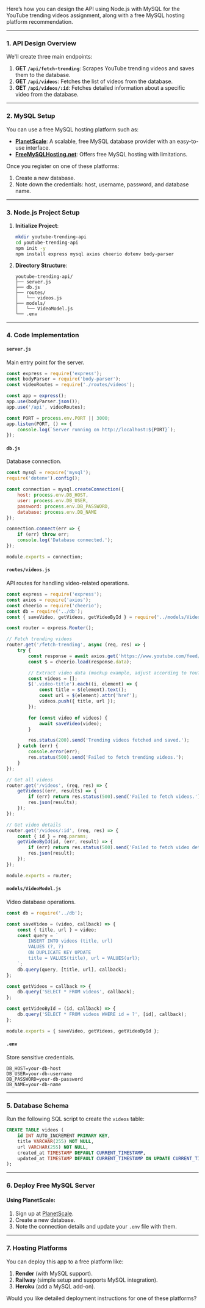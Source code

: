 Here’s how you can design the API using Node.js with MySQL for the YouTube trending videos assignment, along with a free MySQL hosting platform recommendation.

---

### **1. API Design Overview**
We'll create three main endpoints:
1. **GET `/api/fetch-trending`**: Scrapes YouTube trending videos and saves them to the database.
2. **GET `/api/videos`**: Fetches the list of videos from the database.
3. **GET `/api/videos/:id`**: Fetches detailed information about a specific video from the database.

---

### **2. MySQL Setup**
You can use a free MySQL hosting platform such as:
- **[PlanetScale](https://planetscale.com/)**: A scalable, free MySQL database provider with an easy-to-use interface.
- **[FreeMySQLHosting.net](https://www.freemysqlhosting.net/)**: Offers free MySQL hosting with limitations.

Once you register on one of these platforms:
1. Create a new database.
2. Note down the credentials: host, username, password, and database name.

---

### **3. Node.js Project Setup**
1. **Initialize Project**:
   ```bash
   mkdir youtube-trending-api
   cd youtube-trending-api
   npm init -y
   npm install express mysql axios cheerio dotenv body-parser
   ```

2. **Directory Structure**:
   ```
   youtube-trending-api/
   ├── server.js
   ├── db.js
   ├── routes/
   │   └── videos.js
   ├── models/
   │   └── VideoModel.js
   └── .env
   ```

---

### **4. Code Implementation**

#### **`server.js`**
Main entry point for the server.
```javascript
const express = require('express');
const bodyParser = require('body-parser');
const videoRoutes = require('./routes/videos');

const app = express();
app.use(bodyParser.json());
app.use('/api', videoRoutes);

const PORT = process.env.PORT || 3000;
app.listen(PORT, () => {
    console.log(`Server running on http://localhost:${PORT}`);
});
```

#### **`db.js`**
Database connection.
```javascript
const mysql = require('mysql');
require('dotenv').config();

const connection = mysql.createConnection({
    host: process.env.DB_HOST,
    user: process.env.DB_USER,
    password: process.env.DB_PASSWORD,
    database: process.env.DB_NAME
});

connection.connect(err => {
    if (err) throw err;
    console.log('Database connected.');
});

module.exports = connection;
```

#### **`routes/videos.js`**
API routes for handling video-related operations.
```javascript
const express = require('express');
const axios = require('axios');
const cheerio = require('cheerio');
const db = require('../db');
const { saveVideo, getVideos, getVideoById } = require('../models/VideoModel');

const router = express.Router();

// Fetch trending videos
router.get('/fetch-trending', async (req, res) => {
    try {
        const response = await axios.get('https://www.youtube.com/feed/trending');
        const $ = cheerio.load(response.data);

        // Extract video data (mockup example, adjust according to YouTube's HTML structure)
        const videos = [];
        $('.video-title').each((i, element) => {
            const title = $(element).text();
            const url = $(element).attr('href');
            videos.push({ title, url });
        });

        for (const video of videos) {
            await saveVideo(video);
        }

        res.status(200).send('Trending videos fetched and saved.');
    } catch (err) {
        console.error(err);
        res.status(500).send('Failed to fetch trending videos.');
    }
});

// Get all videos
router.get('/videos', (req, res) => {
    getVideos((err, results) => {
        if (err) return res.status(500).send('Failed to fetch videos.');
        res.json(results);
    });
});

// Get video details
router.get('/videos/:id', (req, res) => {
    const { id } = req.params;
    getVideoById(id, (err, result) => {
        if (err) return res.status(500).send('Failed to fetch video details.');
        res.json(result);
    });
});

module.exports = router;
```

#### **`models/VideoModel.js`**
Video database operations.
```javascript
const db = require('../db');

const saveVideo = (video, callback) => {
    const { title, url } = video;
    const query = `
        INSERT INTO videos (title, url)
        VALUES (?, ?)
        ON DUPLICATE KEY UPDATE
        title = VALUES(title), url = VALUES(url);
    `;
    db.query(query, [title, url], callback);
};

const getVideos = callback => {
    db.query('SELECT * FROM videos', callback);
};

const getVideoById = (id, callback) => {
    db.query('SELECT * FROM videos WHERE id = ?', [id], callback);
};

module.exports = { saveVideo, getVideos, getVideoById };
```

#### **`.env`**
Store sensitive credentials.
```plaintext
DB_HOST=your-db-host
DB_USER=your-db-username
DB_PASSWORD=your-db-password
DB_NAME=your-db-name
```

---

### **5. Database Schema**
Run the following SQL script to create the `videos` table:
```sql
CREATE TABLE videos (
    id INT AUTO_INCREMENT PRIMARY KEY,
    title VARCHAR(255) NOT NULL,
    url VARCHAR(255) NOT NULL,
    created_at TIMESTAMP DEFAULT CURRENT_TIMESTAMP,
    updated_at TIMESTAMP DEFAULT CURRENT_TIMESTAMP ON UPDATE CURRENT_TIMESTAMP
);
```

---

### **6. Deploy Free MySQL Server**
#### **Using PlanetScale**:
1. Sign up at [PlanetScale](https://planetscale.com/).
2. Create a new database.
3. Note the connection details and update your `.env` file with them.

---

### **7. Hosting Platforms**
You can deploy this app to a free platform like:
1. **Render** (with MySQL support).
2. **Railway** (simple setup and supports MySQL integration).
3. **Heroku** (add a MySQL add-on).

Would you like detailed deployment instructions for one of these platforms?
